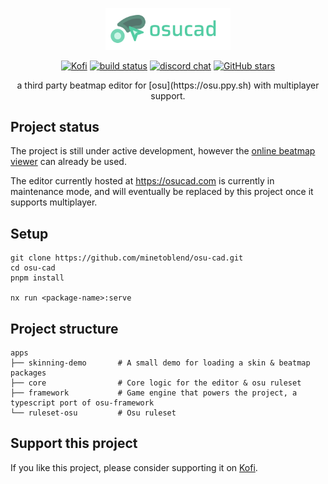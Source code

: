 <p align="center">
  <a href="https://osucad.com">
    <img width="200" src="docs/logo-text.png">
  </a>
</p>

<p align="center">
  <a href="https://ko-fi.com/maarvin"><img src="https://img.shields.io/badge/Kofi-F16061.svg?logo=ko-fi&logoColor=white" alt="Kofi"></a>
  <a href="https://github.com/minetoblend/osu-cad/actions/workflows/ci.yml"><img src="https://github.com/minetoblend/osu-cad/actions/workflows/ci.yml/badge.svg?branch=master" alt="build status"></a>
  <a href="https://discord.gg/JYFTaYDSC6"><img src="https://img.shields.io/badge/chat-discord-blue?style=flat&logo=discord" alt="discord chat"></a>
  <a href="https://github.com/minetoblend/osu-cad" target="__blank"><img alt="GitHub stars" src="https://img.shields.io/github/stars/minetoblend/osu-cad?style=social"></a>
</p>

<p align="center">
a third party beatmap editor for [osu](https://osu.ppy.sh) with multiplayer support.
</p>

## Project status

The project is still under active development, however the [online beatmap viewer](https://viewer.osucad.com) can already be used.

The editor currently hosted at https://osucad.com is currently in maintenance mode, and will eventually be
replaced by this project once it supports multiplayer.

## Setup

```
git clone https://github.com/minetoblend/osu-cad.git
cd osu-cad
pnpm install

nx run <package-name>:serve
```

## Project structure

```tree
apps
├── skinning-demo       # A small demo for loading a skin & beatmap
packages           
├── core                # Core logic for the editor & osu ruleset
├── framework           # Game engine that powers the project, a typescript port of osu-framework
└── ruleset-osu         # Osu ruleset
```

## Support this project

If you like this project, please consider supporting it on [Kofi](https://ko-fi.com/maarvin).
